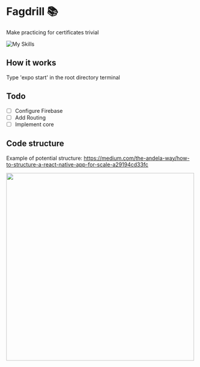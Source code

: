 # Fagdrill :books:
Make practicing for certificates trivial

![My Skills](https://skillicons.dev/icons?i=react,firebase)

## How it works
Type 'expo start' in the root directory terminal

## Todo
- [ ] Configure Firebase
- [ ] Add Routing
- [ ] Implement core

## Code structure
Example of potential structure: https://medium.com/the-andela-way/how-to-structure-a-react-native-app-for-scale-a29194cd33fc

<img src="https://miro.medium.com/max/720/0*wWlpL49JC_WqRu6Z.webp" width="500"/>
